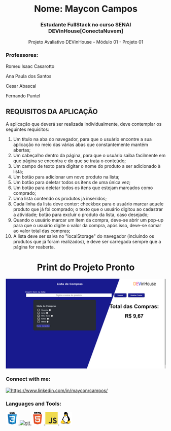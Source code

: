 <h1 align="center">Nome: Maycon Campos</h1>
<h3 align="center">Estudante FullStack no curso SENAI DEVinHouse[ConectaNuvem]</h3>

<p align="center">Projeto Avaliativo DEVinHouse - Módulo 01 - Projeto 01</p>

<h3>Professores:</h3>
<p> Romeu Isaac Casarotto</p>
<p> Ana Paula dos Santos</p>
<p> Cesar Abascal</p>
<p> Fernando Puntel</p>


<h2>REQUISITOS DA APLICAÇÃO</h2>

<p>A aplicação que deverá ser realizada individualmente, deve contemplar os seguintes
requisitos:</p>

<ol>
    <li>Um título na aba do navegador, para que o usuário encontre a sua aplicação no meio
    das várias abas que constantemente mantém abertas;</li>
    <li>Um cabeçalho dentro da página, para que o usuário saiba facilmente em que página se
    encontra e do que se trata o conteúdo;</li>
    <li>Um campo de texto para digitar o nome do produto a ser adicionado à lista;</li>
    <li>Um botão para adicionar um novo produto na lista;</li>
    <li>Um botão para deletar todos os itens de uma única vez;</li>
    <li>Um botão para deletar todos os itens que estejam marcados como comprado;</li>
    <li>Uma lista contendo os produtos já inseridos;</li>
    <li>Cada linha da lista deve conter: checkbox para o usuário marcar aquele produto que já
    foi comprado; o texto que o usuário digitou ao cadastrar a atividade; botão para
    excluir o produto da lista, caso desejado;</li>
    <li>Quando o usuário marcar um item da compra, deve-se abrir um pop-up para que o
    usuário digite o valor da compra, após isso, deve-se somar ao valor total das compras;</li>
    <li>A lista deve ser salva no "localStorage" do navegador (incluindo os produtos que já
    foram realizados), e deve ser carregada sempre que a página for reaberta.</li>
</ol>

<h1 align="center">Print do Projeto Pronto</h1>

<img align="center" src="./projeto01.png">

<h3 align="left">Connect with me:</h3>
<p align="left">
<a href="https://linkedin.com/in/https://www.linkedin.com/in/mayconrcampos/" target="blank"><img align="center" src="https://raw.githubusercontent.com/rahuldkjain/github-profile-readme-generator/master/src/images/icons/Social/linked-in-alt.svg" alt="https://www.linkedin.com/in/mayconrcampos/" height="30" width="40" /></a>
</p>

<h3 align="left">Languages and Tools:</h3>
<p align="left"> 
<a href="https://www.w3schools.com/css/" target="_blank" rel="noreferrer"> <img src="https://raw.githubusercontent.com/devicons/devicon/master/icons/css3/css3-original-wordmark.svg" alt="css3" width="40" height="40"/> </a> 
<a href="https://git-scm.com/" target="_blank" rel="noreferrer"> <img src="https://www.vectorlogo.zone/logos/git-scm/git-scm-icon.svg" alt="git" width="40" height="40"/> </a> <a href="https://www.w3.org/html/" target="_blank" rel="noreferrer"> <img src="https://raw.githubusercontent.com/devicons/devicon/master/icons/html5/html5-original-wordmark.svg" alt="html5" width="40" height="40"/> </a> 
<a href="https://developer.mozilla.org/en-US/docs/Web/JavaScript" target="_blank" rel="noreferrer"> <img src="https://raw.githubusercontent.com/devicons/devicon/master/icons/javascript/javascript-original.svg" alt="javascript" width="40" height="40"/> </a> 
<a href="https://www.linux.org/" target="_blank" rel="noreferrer"> <img src="https://raw.githubusercontent.com/devicons/devicon/master/icons/linux/linux-original.svg" alt="linux" width="40" height="40"/> </a> 




</p>